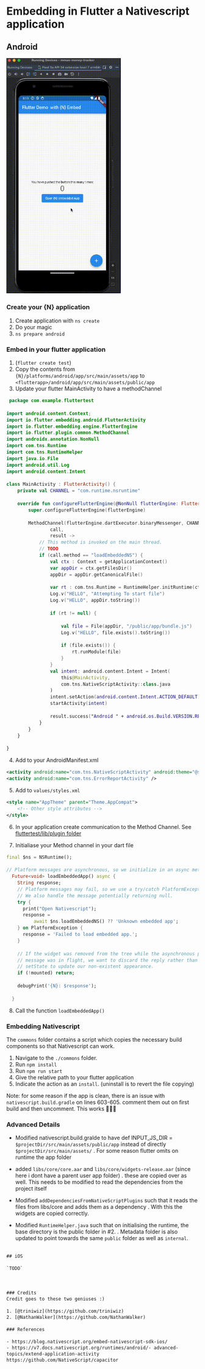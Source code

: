 # Embedding in Flutter a Nativescript application

## Android
<img src="./funfunfun.gif" alt="Nativescript app embedded in flutter" width="300">



### Create your {N} application

1. Create application with `ns create`
2. Do your magic
3. `ns prepare android`




### Embed in your flutter application

1. (`flutter create test`) 
2. Copy the contents from `{N}/platforms/android/app/src/main/assets/app` to `<flutterapp>/android/app/src/main/assets/public/app`
3. Update your flutter MainActivity to have a methodChannel
```kotlin
 package com.example.fluttertest

import android.content.Context;
import io.flutter.embedding.android.FlutterActivity
import io.flutter.embedding.engine.FlutterEngine
import io.flutter.plugin.common.MethodChannel
import androidx.annotation.NonNull
import com.tns.Runtime
import com.tns.RuntimeHelper
import java.io.File
import android.util.Log
import android.content.Intent

class MainActivity : FlutterActivity() {
    private val CHANNEL = "com.runtime.nsruntime"

    override fun configureFlutterEngine(@NonNull flutterEngine: FlutterEngine) {
        super.configureFlutterEngine(flutterEngine)

        MethodChannel(flutterEngine.dartExecutor.binaryMessenger, CHANNEL).setMethodCallHandler {
                call,
                result ->
            // This method is invoked on the main thread.
            // TODO
            if (call.method == "loadEmbeddedNS") {
                val ctx : Context = getApplicationContext()
                var appDir = ctx.getFilesDir()
                appDir = appDir.getCanonicalFile()

                var rt : com.tns.Runtime = RuntimeHelper.initRuntime(ctx)
                Log.v("HELLO", "Attempting To start file")
                Log.v("HELLO", appDir.toString())

                if (rt != null) {

                    val file = File(appDir, "/public/app/bundle.js")
                    Log.v("HELLO", file.exists().toString())

                    if (file.exists()) {
                        rt.runModule(file)
                    }
                }
                val intent: android.content.Intent = Intent(
                    this@MainActivity,
                    com.tns.NativeScriptActivity::class.java
                )
                intent.setAction(android.content.Intent.ACTION_DEFAULT)
                startActivity(intent)

                result.success("Android " + android.os.Build.VERSION.RELEASE);
            }
        }
    }

}
```
4. Add to your AndroidManifest.xml

```xml
<activity android:name="com.tns.NativeScriptActivity" android:theme="@style/AppTheme" />
<activity android:name="com.tns.ErrorReportActivity" />
```

5. Add to `values/styles.xml`

```xml
<style name="AppTheme" parent="Theme.AppCompat">
    <!-- Other style attributes -->
</style>
```

6. In your application create communication to the Method Channel. See [fluttertest/lib/plugin folder](fluttertest/lib/plugin)

7. Initialiase your Method channel in your dart file 
```dart
final $ns = NSRuntime();

// Platform messages are asynchronous, so we initialize in an async method.
  Future<void> loadEmbeddedApp() async {
    String response;
    // Platform messages may fail, so we use a try/catch PlatformException.
    // We also handle the message potentially returning null.
    try {
      print("Open Nativescript");
      response =
          await $ns.loadEmbeddedNS() ?? 'Unknown embedded app';
    } on PlatformException {
      response = 'Failed to load embedded app.';
    }

    // If the widget was removed from the tree while the asynchronous platform
    // message was in flight, we want to discard the reply rather than calling
    // setState to update our non-existent appearance.
    if (!mounted) return;

    debugPrint('{N}: $response');

  }
```
8. Call the function `loadEmbeddedApp()`

### Embedding Nativescript

The `commons` folder contains a script which copies the necessary build components so that Nativescript can work. 

1. Navigate to the `./commons` folder. 
2. Run `npm install`
3. Run `npm run start`
4. Give the relative path to your flutter application
5. Indicate the action as an `install`. (uninstall is to revert the file copying)

Note: for some reason if the app is clean, there is an issue with `nativescript.build.gradle` on lines 603-605. comment them out on first build and then uncomment. This works 🤷🏽‍♂️



### Advanced Details


- Modified nativescript.build.gralde to have def INPUT_JS_DIR = `$projectDir/src/main/assets/public/app` instead of directly `$projectDir/src/main/assets/` . For some reason flutter omits on runtime the app folder

- added `libs/core/core.aar` and `libs/core/widgets-release.aar` (since here i dont have a parent user app folder) . these are copied over as well. This needs to be modified to read the dependencies from the project itself

- Modified `addDependenciesFromNativeScriptPlugins` such that it reads the files from libs/core and adds them as a dependency . With this the widgets are copied correctly.

- Modified `RuntimeHelper.java` such that on initialising the runtime, the base directory is the public folder in #2. . Metadata folder is also updated to point towards the same `public` folder as well as `internal`.
```

## iOS

`TODO`



### Credits
Credit goes to these two geniuses :)

1. [@triniwiz](https://github.com/triniwiz) 
2. [@NathanWalker](https://github.com/NathanWalker)

### References

- https://blog.nativescript.org/embed-nativescript-sdk-ios/
- https://v7.docs.nativescript.org/runtimes/android/- advanced-topics/extend-application-activity
https://github.com/NativeScript/capacitor
